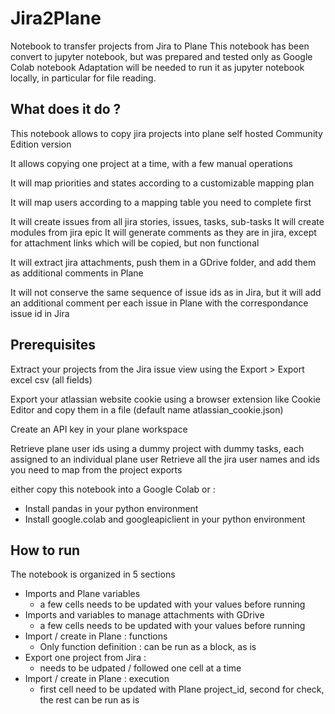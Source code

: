 # Jira2Plane
Notebook to transfer projects from Jira to Plane
This notebook has been convert to jupyter notebook, but was prepared and tested only as Google Colab notebook
Adaptation will be needed to run it as jupyter notebook locally, in particular for file reading.

## What does it do ?

This notebook allows to copy jira projects into plane self hosted Community Edition version

It allows copying one project at a time, with a few manual operations

It will map priorities and states according to a customizable mapping plan

It will map users according to a mapping table you need to complete first

It will create issues from all jira stories, issues, tasks, sub-tasks
It will create modules from jira epic
It will generate comments as they are in jira, except for attachment links which will be copied, but non functional

It will extract jira attachments, push them in a GDrive folder, and add them as additional comments in Plane

It will not conserve the same sequence of issue ids as in Jira, but it will add an additional comment per each issue in Plane with the correspondance issue id in Jira


## Prerequisites

Extract your projects from the Jira issue view using the Export > Export excel csv (all fields)

Export your atlassian website cookie using a browser extension like Cookie Editor and copy them in a file (default name atlassian_cookie.json)

Create an API key in your plane workspace

Retrieve plane user ids using a dummy project with dummy tasks, each assigned to an individual plane user
Retrieve all the jira user names and ids you need to map from the project exports

either copy this notebook into a Google Colab or : 
- Install pandas in your python environment
- Install google.colab and googleapiclient in your python environment

## How to run

The notebook is organized in 5 sections

- Imports and Plane variables
	- a few cells needs to be updated with your values before running
- Imports and variables to manage attachments with GDrive
	- a few cells needs to be updated with your values before running
- Import / create in Plane : functions
	- Only function definition : can be run as a block, as is
- Export one project from Jira :
	- needs to be udpated / followed one cell at a time
- Import / create in Plane : execution
	- first cell need to be updated with Plane project_id, second for check, the rest can be run as is
